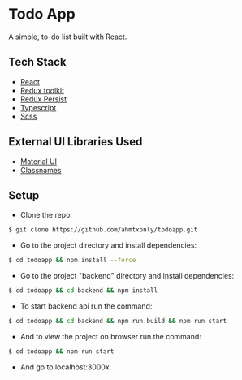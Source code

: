# Todo App

A simple, to-do list built with React.

## Tech Stack
- [React](https://reactjs.org/)
- [Redux toolkit](https://redux.js.org/)
- [Redux Persist](https://github.com/rt2zz/redux-persist)
- [Typescript](https://www.typescriptlang.org/)
- [Scss](https://www.npmjs.com/package/sass)

## External UI Libraries Used

- [Material UI](https://mui.com/)
- [Classnames](https://www.npmjs.com/package/classnames)


## Setup

- Clone the repo:

```bash
$ git clone https://github.com/ahmtxonly/todoapp.git
```

- Go to the project directory and install dependencies:

```bash
$ cd todoapp && npm install --force
```

- Go to the project "backend" directory and install dependencies:

```bash
$ cd todoapp && cd backend && npm install
```

- To start backend api run the command:

```bash
$ cd todoapp && cd backend && npm run build && npm run start
```

- And to view the project on browser run the command:

```bash
$ cd todoapp && npm run start
```

- And go to localhost:3000x
